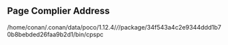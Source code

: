 ## Page Complier Address
/home/conan/.conan/data/poco/1.12.4/_/_/package/34f543a4c2e9344ddd1b70b8bebded26faa9b2d1/bin/cpspc